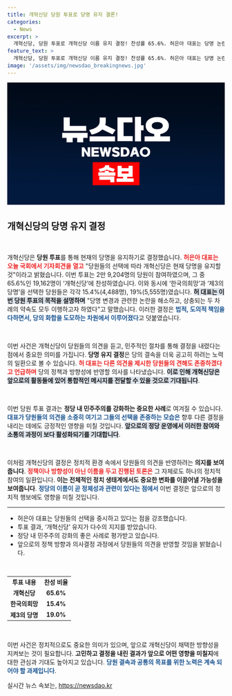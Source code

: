 ```yaml
---
title: 개혁신당 당원 투표로 당명 유지 결론!
categories:
  - News
excerpt: >
  개혁신당, 당원 투표로 개혁신당 이름 유지 결정! 찬성률 65.6%. 허은아 대표는 당명 논란 해소와 화합을 강조하며 향후 당무 반영 의지를 피력했다. 클릭해서 자세한 이야기를 들어보세요!
feature_text: >
  개혁신당, 당원 투표로 개혁신당 이름 유지 결정! 찬성률 65.6%. 허은아 대표는 당명 논란 해소와 화합을 강조하며 향후 당무 반영 의지를 피력했다. 클릭해서 자세한 이야기를 들어보세요!
image: '/assets/img/newsdao_breakingnews.jpg'
---
```


<p><img src="/assets/img/newsdao_breakingnews.jpg" alt="cryptoinkorea 속보" /></p>

<h2 data-ke-size="size26">개혁신당의 당명 유지 결정</h2>

<p data-ke-size="size16">&nbsp;</p>

<p>개혁신당은 <b>당원 투표</b>를 통해 현재의 당명을 유지하기로 결정했습니다. <b><span style="color: #ee2323;">허은아 대표는 오늘 국회에서 기자회견을 열고</span></b> "당원들의 선택에 따라 개혁신당은 현재 당명을 유지할 것"이라고 밝혔습니다. 이번 투표는 2만 9,204명의 당원이 참여하였으며, 그 중 65.6%인 19,162명이 ‘개혁신당’에 찬성하였습니다. 이와 동시에 ‘한국의희망’과 ‘제3의 당명’을 선택한 당원들은 각각 15.4%(4,488명), 19%(5,555명)였습니다. <b><span style="background-color: #21538527;">허 대표는 이번 당원 투표의 목적을 설명하며</span></b> "당명 변경과 관련한 논란을 해소하고, 상충되는 두 차례의 약속도 모두 이행하고자 하였다"고 말했습니다. 이러한 결정은 <b><span style="color: #1a5490;">법적, 도의적 책임을 다하면서, 당의 화합을 도모하는 차원에서 이루어졌다</span></b>고 덧붙였습니다.</p>

<p data-ke-size="size16">&nbsp;</p>

<p>이번 사건은 개혁신당이 당원들의 의견을 듣고, 민주적인 절차를 통해 결정을 내렸다는 점에서 중요한 의미를 가집니다. <b>당명 유지 결정</b>은 당의 결속을 더욱 공고히 하려는 노력의 일환으로 볼 수 있습니다. <b><span style="color: #ee2323;">허 대표는 다른 의견을 제시한 당원들의 견해도 존중하겠다고 언급하며</span></b> 당의 정책과 방향성에 반영할 의사를 나타냈습니다. <b><span style="background-color: #21538527;">이로 인해 개혁신당은 앞으로의 활동들에 있어 통합적인 메시지를 전달할 수 있을 것으로 기대됩니다</span></b>.</p>

<p data-ke-size="size16">&nbsp;</p>

<p>이번 당원 투표 결과는 <b>정당 내 민주주의를 강화하는 중요한 사례</b>로 여겨질 수 있습니다. <b><span style="color: #1a5490;">대표가 당원들의 의견을 소중히 여기고 그들의 선택을 존중하는 모습은</span></b> 향후 다른 결정을 내리는 데에도 긍정적인 영향을 미칠 것입니다. <b><span style="background-color: #21538527;">앞으로의 정당 운영에서 이러한 참여와 소통의 과정이 보다 활성화되기를 기대합니다</span></b>. </p>

<p data-ke-size="size16">&nbsp;</p>

<p>이처럼 개혁신당의 결정은 정치적 환경 속에서 당원들의 의견을 반영하려는 <b>의지를 보여줍니다</b>. <b><span style="color: #ee2323;">정책이나 방향성이 아닌 이름을 두고 진행된 토론은</span></b> 그 자체로도 하나의 정치적 참여의 일환입니다. <b>이는 전체적인 정치 생태계에서도 중요한 변화를 이끌어낼 가능성을 보여줍니다</b>. <b><span style="color: #1a5490;">정당의 이름이 곧 정체성과 관련이 있다는 점에서</span></b> 이번 결정은 앞으로의 정치적 행보에도 영향을 미칠 것입니다. </p>

<hr>

<ul>
<li>허은아 대표는 당원들의 선택을 중시하고 있다는 점을 강조했습니다.</li>
<li>투표 결과, ‘개혁신당’ 유지가 다수의 지지를 받았습니다.</li>
<li>정당 내 민주주의 강화의 좋은 사례로 평가받고 있습니다.</li>
<li>앞으로의 정책 방향과 의사결정 과정에서 당원들의 의견을 반영할 것임을 밝혔습니다.</li>
</ul>

<p data-ke-size="size16">&nbsp;</p>

<table style="width: 100%; border-collapse: collapse;">
<tr>
<td style="text-align: center; height: 17px;"><b>투표 내용</b></td>
<td style="text-align: center; height: 17px;"><b>찬성 비율</b></td>
</tr>
<tr>
<td style="text-align: center; height: 17px;"><b>개혁신당</b></td>
<td style="text-align: center; height: 17px;"><b>65.6%</b></td>
</tr>
<tr>
<td style="text-align: center; height: 17px;"><b>한국의희망</b></td>
<td style="text-align: center; height: 17px;"><b>15.4%</b></td>
</tr>
<tr>
<td style="text-align: center; height: 17px;"><b>제3의 당명</b></td>
<td style="text-align: center; height: 17px;"><b>19.0%</b></td>
</tr>
</table>

<p data-ke-size="size16">&nbsp;</p>

<p>이번 사건은 정치적으로도 중요한 의미가 있으며, 앞으로 개혁신당이 채택한 방향성을 지켜보는 것이 필요합니다. <b>고민하고 결정을 내린 결과가 앞으로 어떤 영향을 미칠지</b>에 대한 관심과 기대도 높아지고 있습니다. <b><span style="color: #1a5490;">당원 결속과 공통의 목표를 위한 노력은 계속 되어야 할 과제입니다</span></b>.</p>
실시간 뉴스 속보는, <a href="https://newsdao.kr" rel="dofollow">https://newsdao.kr</a>


